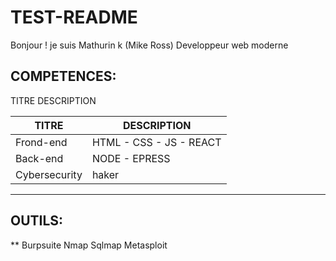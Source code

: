 # TEST-README

Bonjour ! je suis Mathurin k (Mike Ross) Developpeur web moderne

## COMPETENCES:
 TITRE 
 DESCRIPTION        

|TITRE | DESCRIPTION|  
|------|------------  
|Frond-end | HTML - CSS - JS - REACT|  
|Back-end  | NODE - EPRESS|  
|Cybersecurity | haker|  
-----------------------  

## OUTILS: 

** Burpsuite  Nmap Sqlmap Metasploit
